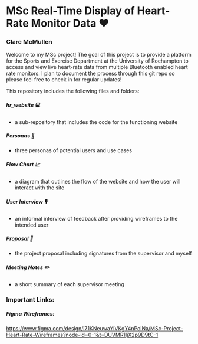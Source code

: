 # MSc Real-Time Display of Heart-Rate Monitor Data ♥️
### Clare McMullen

Welcome to my MSc project! The goal of this project is to provide a platform for the Sports and Exercise Department at the University of Roehampton to access and view live heart-rate data from multiple Bluetooth enabled heart rate monitors. I plan to document the process through this git repo so please feel free to check in for regular updates!

This repository includes the following files and folders:

##### hr_website 💻
- a sub-repository that includes the code for the functioning website

##### Personas 👤
- three personas of potential users and use cases

##### Flow Chart 📈
- a diagram that outlines the flow of the website and how the user will interact with the site

##### User Interview 🎙️
- an informal interview of feedback after providing wireframes to the intended user

##### Proposal 📄
- the project proposal including signatures from the supervisor and myself

##### Meeting Notes ✏️
- a short summary of each supervisor meeting


### Important Links:

##### Figma Wireframes:
https://www.figma.com/design/l71KNeuwaYIVKgY4nPoiNa/MSc-Project-Heart-Rate-Wireframes?node-id=0-1&t=DUVMR1ljX2p9D9tC-1




